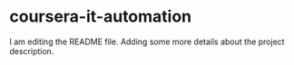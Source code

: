 # coursera-it-automation
I am editing the README file. Adding some more details about the project description.

